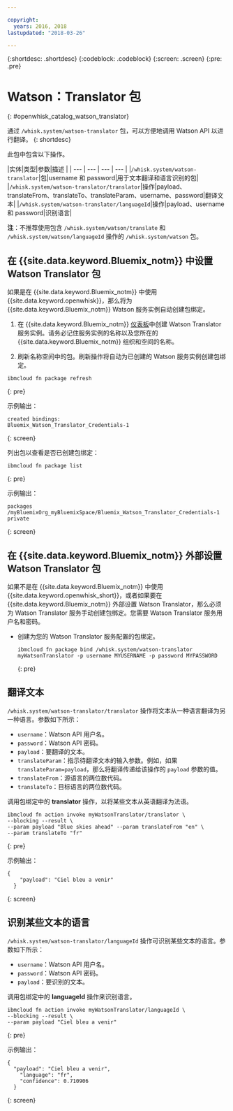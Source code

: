```yaml
---

copyright:
  years: 2016, 2018
lastupdated: "2018-03-26"

---
```


{:shortdesc: .shortdesc}
{:codeblock: .codeblock}
{:screen: .screen}
{:pre: .pre}

# Watson：Translator 包
{: #openwhisk_catalog_watson_translator}

通过 `/whisk.system/watson-translator` 包，可以方便地调用 Watson API 以进行翻译。
{: shortdesc}

此包中包含以下操作。

|实体|类型|参数|描述
|
| --- | --- | --- | --- |
|`/whisk.system/watson-translator`|包|username 和 password|用于文本翻译和语言识别的包|
|`/whisk.system/watson-translator/translator`|操作|payload、translateFrom、translateTo、translateParam、username、password|翻译文本|
|`/whisk.system/watson-translator/languageId`|操作|payload、username 和 password|识别语言|

**注**：不推荐使用包含 `/whisk.system/watson/translate` 和 `/whisk.system/watson/languageId` 操作的 `/whisk.system/watson` 包。

## 在 {{site.data.keyword.Bluemix_notm}} 中设置 Watson Translator 包

如果是在 {{site.data.keyword.Bluemix_notm}} 中使用 {{site.data.keyword.openwhisk}}，那么将为 {{site.data.keyword.Bluemix_notm}} Watson 服务实例自动创建包绑定。

1. 在 {{site.data.keyword.Bluemix_notm}} [仪表板](http://console.bluemix.net)中创建 Watson Translator 服务实例。请务必记住服务实例的名称以及您所在的 {{site.data.keyword.Bluemix_notm}} 组织和空间的名称。

2. 刷新名称空间中的包。刷新操作将自动为已创建的 Watson 服务实例创建包绑定。
  ```
  ibmcloud fn package refresh
  ```
  {: pre}

  示例输出：
  ```
  created bindings:
  Bluemix_Watson_Translator_Credentials-1
  ```
  {: screen}

  列出包以查看是否已创建包绑定：
  ```
  ibmcloud fn package list
  ```
  {: pre}

  示例输出：
  ```
  packages
  /myBluemixOrg_myBluemixSpace/Bluemix_Watson_Translator_Credentials-1 private
  ```
  {: screen}

## 在 {{site.data.keyword.Bluemix_notm}} 外部设置 Watson Translator 包

如果不是在 {{site.data.keyword.Bluemix_notm}} 中使用 {{site.data.keyword.openwhisk_short}}，或者如果要在 {{site.data.keyword.Bluemix_notm}} 外部设置 Watson Translator，那么必须为 Watson Translator 服务手动创建包绑定。您需要 Watson Translator 服务用户名和密码。

- 创建为您的 Watson Translator 服务配置的包绑定。
  ```
  ibmcloud fn package bind /whisk.system/watson-translator myWatsonTranslator -p username MYUSERNAME -p password MYPASSWORD
  ```
  {: pre}

## 翻译文本

`/whisk.system/watson-translator/translator` 操作将文本从一种语言翻译为另一种语言。参数如下所示：

- `username`：Watson API 用户名。
- `password`：Watson API 密码。
- `payload`：要翻译的文本。
- `translateParam`：指示待翻译文本的输入参数。例如，如果 `translateParam=payload`，那么将翻译传递给该操作的 `payload` 参数的值。
- `translateFrom`：源语言的两位数代码。
- `translateTo`：目标语言的两位数代码。

调用包绑定中的 **translator** 操作，以将某些文本从英语翻译为法语。
```
ibmcloud fn action invoke myWatsonTranslator/translator \
--blocking --result \
--param payload "Blue skies ahead" --param translateFrom "en" \
--param translateTo "fr"
```
{: pre}

示例输出：
```
{
    "payload": "Ciel bleu a venir"
  }
  ```
{: screen}

## 识别某些文本的语言

`/whisk.system/watson-translator/languageId` 操作可识别某些文本的语言。参数如下所示：

- `username`：Watson API 用户名。
- `password`：Watson API 密码。
- `payload`：要识别的文本。

调用包绑定中的 **languageId** 操作来识别语言。
```
ibmcloud fn action invoke myWatsonTranslator/languageId \
--blocking --result \
--param payload "Ciel bleu a venir"
```
{: pre}

示例输出：
```
{
  "payload": "Ciel bleu a venir",
    "language": "fr",
    "confidence": 0.710906
  }
  ```
{: screen}
